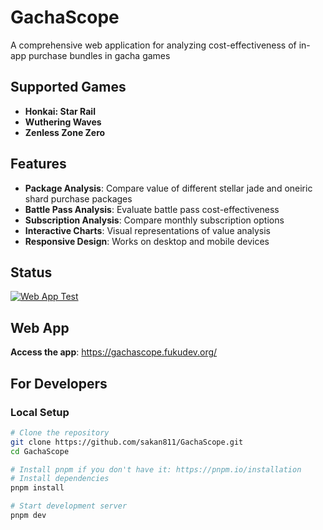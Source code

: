 # GachaScope

A comprehensive web application for analyzing cost-effectiveness of in-app purchase bundles in gacha games

## Supported Games

- **Honkai: Star Rail**
- **Wuthering Waves**
- **Zenless Zone Zero**

## Features

- **Package Analysis**: Compare value of different stellar jade and oneiric shard purchase packages
- **Battle Pass Analysis**: Evaluate battle pass cost-effectiveness 
- **Subscription Analysis**: Compare monthly subscription options
- **Interactive Charts**: Visual representations of value analysis
- **Responsive Design**: Works on desktop and mobile devices

## Status

[![Web App Test](https://github.com/sakan811/GachaScope/actions/workflows/webpage-test.yml/badge.svg)](https://github.com/sakan811/GachaScope/actions/workflows/webpage-test.yml)

## Web App

**Access the app**: <https://gachascope.fukudev.org/>

## For Developers

### Local Setup

```bash
# Clone the repository  
git clone https://github.com/sakan811/GachaScope.git
cd GachaScope

# Install pnpm if you don't have it: https://pnpm.io/installation
# Install dependencies
pnpm install

# Start development server
pnpm dev
```
